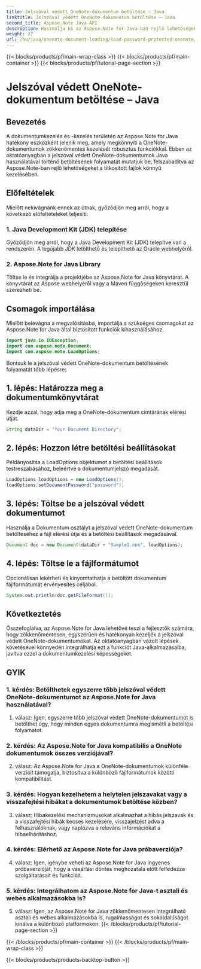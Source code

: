 ```yaml
---
title: Jelszóval védett OneNote-dokumentum betöltése – Java
linktitle: Jelszóval védett OneNote-dokumentum betöltése – Java
second_title: Aspose.Note Java API
description: Használja ki az Aspose.Note for Java-ban rejlő lehetőségeket a jelszóval védett OneNote dokumentumok egyszerű kezelésében. Növelje Java dokumentumkezelését az Aspose.Note segítségével.
weight: 27
url: /hu/java/onenote-document-loading/load-password-protected-onenote/
---
```


{{< blocks/products/pf/main-wrap-class >}}
{{< blocks/products/pf/main-container >}}
{{< blocks/products/pf/tutorial-page-section >}}

# Jelszóval védett OneNote-dokumentum betöltése – Java

## Bevezetés

A dokumentumkezelés és -kezelés területén az Aspose.Note for Java hatékony eszközként jelenik meg, amely megkönnyíti a OneNote-dokumentumok zökkenőmentes kezelését robusztus funkciókkal. Ebben az oktatóanyagban a jelszóval védett OneNote-dokumentumok Java használatával történő betöltésének folyamatát mutatjuk be, felszabadítva az Aspose.Note-ban rejlő lehetőségeket a titkosított fájlok könnyű kezelésében.

## Előfeltételek

Mielőtt nekivágnánk ennek az útnak, győződjön meg arról, hogy a következő előfeltételeket teljesíti:

### 1. Java Development Kit (JDK) telepítése

Győződjön meg arról, hogy a Java Development Kit (JDK) telepítve van a rendszerén. A legújabb JDK letölthető és telepíthető az Oracle webhelyéről.

### 2. Aspose.Note for Java Library

Töltse le és integrálja a projektjébe az Aspose.Note for Java könyvtárat. A könyvtárat az Aspose webhelyéről vagy a Maven függőségeken keresztül szerezheti be.

## Csomagok importálása

Mielőtt belevágna a megvalósításba, importálja a szükséges csomagokat az Aspose.Note for Java által biztosított funkciók kihasználásához.

```java
import java.io.IOException;
import com.aspose.note.Document;
import com.aspose.note.LoadOptions;
```

Bontsuk le a jelszóval védett OneNote-dokumentum betöltésének folyamatát több lépésre:

## 1. lépés: Határozza meg a dokumentumkönyvtárat

Kezdje azzal, hogy adja meg a OneNote-dokumentum címtárának elérési útját.

```java
String dataDir = "Your Document Directory";
```

## 2. lépés: Hozzon létre betöltési beállításokat

Példányosítsa a LoadOptions objektumot a betöltési beállítások testreszabásához, beleértve a dokumentumjelszó megadását.

```java
LoadOptions loadOptions = new LoadOptions();
loadOptions.setDocumentPassword("password");
```

## 3. lépés: Töltse be a jelszóval védett dokumentumot

Használja a Dokumentum osztályt a jelszóval védett OneNote-dokumentum betöltéséhez a fájl elérési útja és a betöltési beállítások megadásával.

```java
Document doc = new Document(dataDir + "Sample1.one", loadOptions);
```

## 4. lépés: Töltse le a fájlformátumot

Opcionálisan lekérheti és kinyomtathatja a betöltött dokumentum fájlformátumát érvényesítés céljából.

```java
System.out.println(doc.getFileFormat());
```

## Következtetés

Összefoglalva, az Aspose.Note for Java lehetővé teszi a fejlesztők számára, hogy zökkenőmentesen, egyszerűen és hatékonyan kezeljék a jelszóval védett OneNote-dokumentumokat. Az oktatóanyagban vázolt lépések követésével könnyedén integrálhatja ezt a funkciót Java-alkalmazásaiba, javítva ezzel a dokumentumkezelési képességeket.

## GYIK

### 1. kérdés: Betölthetek egyszerre több jelszóval védett OneNote-dokumentumot az Aspose.Note for Java használatával?

1. válasz: Igen, egyszerre több jelszóval védett OneNote-dokumentumot is betölthet úgy, hogy minden egyes dokumentumra megismétli a betöltési folyamatot.

### 2. kérdés: Az Aspose.Note for Java kompatibilis a OneNote dokumentumok összes verziójával?

2. válasz: Az Aspose.Note for Java a OneNote-dokumentumok különféle verzióit támogatja, biztosítva a különböző fájlformátumok közötti kompatibilitást.

### 3. kérdés: Hogyan kezelhetem a helytelen jelszavakat vagy a visszafejtési hibákat a dokumentumok betöltése közben?

3. válasz: Hibakezelési mechanizmusokat alkalmazhat a hibás jelszavak és a visszafejtési hibák kecses kezelésére, visszajelzést adva a felhasználóknak, vagy naplózva a releváns információkat a hibaelhárításhoz.

### 4. kérdés: Elérhető az Aspose.Note for Java próbaverziója?

4. válasz: Igen, igénybe veheti az Aspose.Note for Java ingyenes próbaverzióját, hogy a vásárlási döntés meghozatala előtt felfedezze szolgáltatásait és funkcióit.

### 5. kérdés: Integrálhatom az Aspose.Note for Java-t asztali és webes alkalmazásokba is?

5. válasz: Igen, az Aspose.Note for Java zökkenőmentesen integrálható asztali és webes alkalmazásokba is, rugalmasságot és sokoldalúságot kínálva a különböző platformokon.
{{< /blocks/products/pf/tutorial-page-section >}}

{{< /blocks/products/pf/main-container >}}
{{< /blocks/products/pf/main-wrap-class >}}

{{< blocks/products/products-backtop-button >}}
